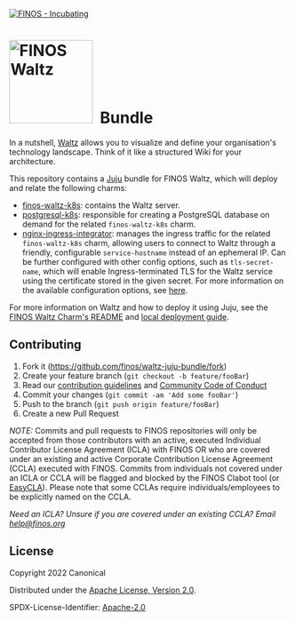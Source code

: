 [![FINOS - Incubating](https://cdn.jsdelivr.net/gh/finos/contrib-toolbox@master/images/badge-incubating.svg)](https://finosfoundation.atlassian.net/wiki/display/FINOS/Incubating)
# <img src="https://user-images.githubusercontent.com/5586487/152134303-f3a34f04-d459-4581-87df-cbd0d8e6a29f.png" alt="FINOS Waltz" width="150"/>&nbsp; Bundle

In a nutshell, [Waltz](https://github.com/finos/waltz) allows you to visualize and define your organisation's technology landscape. Think of it like a structured Wiki for your architecture.

This repository contains a [Juju](https://juju.is) bundle for FINOS Waltz, which will deploy and relate the following charms:

* [finos-waltz-k8s](https://github.com/pedroleaoc/waltz-integration-juju): contains the Waltz server.
* [postgresql-k8s](https://charmhub.io/postgresql-k8s): responsible for creating a PostgreSQL database on demand for the related ``finos-waltz-k8s`` charm.
* [nginx-ingress-integrator](https://charmhub.io/nginx-ingress-integrator): manages the ingress traffic for the related ``finos-waltz-k8s`` charm, allowing users to connect to Waltz through a friendly, configurable ``service-hostname`` instead of an ephemeral IP. Can be further configured with other config options, such as ``tls-secret-name``, which will enable Ingress-terminated TLS for the Waltz service using the certificate stored in the given secret. For more information on the available configuration options, see [here](https://charmhub.io/nginx-ingress-integrator/configure).

For more information on Waltz and how to deploy it using Juju, see the [FINOS Waltz Charm's README](https://github.com/pedroleaoc/waltz-integration-juju/blob/main/README.md) and [local deployment guide](https://github.com/pedroleaoc/waltz-integration-juju/blob/main/docs/LocalDeployment.md).

## Contributing

1. Fork it (<https://github.com/finos/waltz-juju-bundle/fork>)
2. Create your feature branch (`git checkout -b feature/fooBar`)
3. Read our [contribution guidelines](.github/CONTRIBUTING.md) and [Community Code of Conduct](https://www.finos.org/code-of-conduct)
4. Commit your changes (`git commit -am 'Add some fooBar'`)
5. Push to the branch (`git push origin feature/fooBar`)
6. Create a new Pull Request

_NOTE:_ Commits and pull requests to FINOS repositories will only be accepted from those contributors with an active, executed Individual Contributor License Agreement (ICLA) with FINOS OR who are covered under an existing and active Corporate Contribution License Agreement (CCLA) executed with FINOS. Commits from individuals not covered under an ICLA or CCLA will be flagged and blocked by the FINOS Clabot tool (or [EasyCLA](https://github.com/finos/community/blob/master/governance/Software-Projects/EasyCLA.md)). Please note that some CCLAs require individuals/employees to be explicitly named on the CCLA.

*Need an ICLA? Unsure if you are covered under an existing CCLA? Email [help@finos.org](mailto:help@finos.org)*


## License

Copyright 2022 Canonical

Distributed under the [Apache License, Version 2.0](http://www.apache.org/licenses/LICENSE-2.0).

SPDX-License-Identifier: [Apache-2.0](https://spdx.org/licenses/Apache-2.0)

